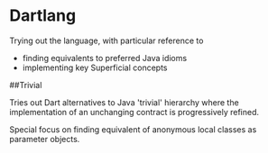 # Dartlang

Trying out the language, with particular reference to
- finding equivalents to preferred Java idioms
- implementing key Superficial concepts

##Trivial

Tries out Dart alternatives to Java 'trivial' hierarchy
where the implementation of an unchanging contract
is progressively refined.  

Special focus on finding equivalent 
of anonymous local classes as parameter objects.

